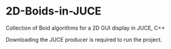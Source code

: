 # 2D-Boids-in-JUCE
Collection of Boid algorithms for a 2D GUI display in JUCE, C++

Downloading the JUCE producer is required to run the project.
